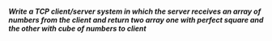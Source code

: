 ##### Write a TCP client/server system in which the server receives an array of numbers from the client and return two array one with perfect square and the other with cube of numbers to client
